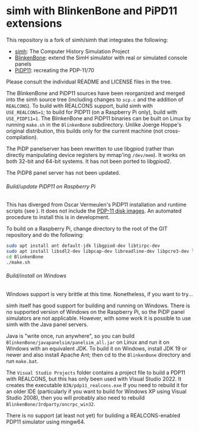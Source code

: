 # simh with BlinkenBone and PiPD11 extensions

This repository is a fork of simh/simh that integrates the following:
- [simh](https://github.com/simh/simh): The Computer History Simulation Project
- [BlinkenBone](https://github.com/j-hoppe/BlinkenBone): extend the SimH simulator with real or simulated console panels
- [PiDP11](https://obsolescence.wixsite.com/obsolescence/pidp-11): recreating the PDP-11/70

Please consult the individual README and LICENSE files in the tree.

The BlinkenBone and PiDP11 sources have been reorganized and merged into the simh source tree (including changes to ``scp.c`` and the addition of ``REALCONS``). To build with REALCONS support, build simh with ``USE_REALCONS=1``; to build for PIDP11 (on a Raspberry Pi only), build with ``USE_PIDP11=1``. The BlinkenBone and PiDP11 binaries can be built on Linux by running ``make.sh`` in the ``BlinkenBone`` subdirectory. Unlike Joerge Hoppe's original distribution, this builds only for the current machine (not cross-compilation).

The PiDP panelserver has been rewritten to use libgpiod (rather than directly manipulating device registers by mmap'ing ``/dev/mem``). It works on both 32-bit and 64-bit systems. It has not been ported to libgpiod2.

The PiDP8 panel server has not been updated.

###### Build/update PiDP11 on Raspberry Pi

This has diverged from Oscar Vermeulen's PiDP11 installation and runtime scripts (see [](http://pidp.net/pidp11/pidp11.tar.gz)). It does not include the [PDP-11 disk images](http://pidp.net/pidp11/systems.tar.gz). An automated procedure to install this is in development.

To build on a Raspberry Pi, change directory to the root of the GIT repository and do the following:
```bash
sudo apt install ant default-jdk libgpiod-dev libtirpc-dev 
sudo apt install libsdl2-dev libpcap-dev libreadline-dev libpcre3-dev libedit-dev libpng-dev libvdeplug-dev
cd BlinkenBone
./make.sh
```

###### Build/install on Windows

Windows support is very brittle at this time. Nonetheless, if you want to try...

simh itself has good support for building and running on Windows.
There is no supported version of Windows on the Raspberry Pi, so the PiDP panel simulators are not applicable.
However, with some work it is possible to use simh with the Java panel servers.

Java is "write once, run anywhere", so you can build ``BlinkenBone/javapanelsim/panelsim_all.jar``
on Linux and run it on Windows with an equivalent JDK.
To build it on Windows, install JDK 19 or newer and also install Apache Ant;
then cd to the ``BlinkenBone`` directory and run ``make.bat``.

The ``Visual Studio Projects`` folder contains a project file to build a PDP11 with REALCONS,
but this has only been used with Visual Studio 2022. It creates the executable ``BIN/pdp11_realcons.exe``
If you need to rebuild it for an older IDE (particularly if you want to build for Windows XP
using Visual Studio 2008), then you will probably also need to rebuild ``BlinkenBone/3rdparty/oncrpc_win32``.

There is no support (at least not yet) for building a REALCONS-enabled PDP11 simulator using mingw64.
